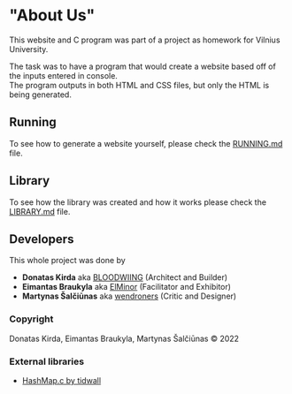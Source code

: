 # "About Us"
This website and C program was part of a project as homework for Vilnius University.

The task was to have a program that would create a website based off of the inputs entered in console.<br>
The program outputs in both HTML and CSS files, but only the HTML is being generated.

## Running
To see how to generate a website yourself, please check the [RUNNING.md](RUNNING.md) file.

## Library
To see how the library was created and how it works please check the [LIBRARY.md](LIBRARY.md) file.

## Developers
This whole project was done by
* **Donatas Kirda** aka [BLOODWIING](https://github.com/bloodwiing) (Architect and Builder)
* **Eimantas Braukyla** aka [ElMinor](https://github.com/EIMinor) (Facilitator and Exhibitor)
* **Martynas Šalčiūnas** aka [wendroners](https://github.com/wendroners) (Critic and Designer)

### Copyright
Donatas Kirda, Eimantas Braukyla, Martynas Šalčiūnas © 2022

### External libraries
* [HashMap.c by tidwall](https://github.com/tidwall/hashmap.c)
